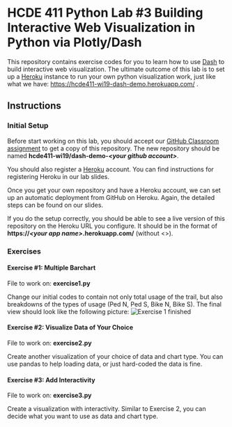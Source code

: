 # HCDE 411 Python Lab #3 Building Interactive Web Visualization in Python via Plotly/Dash

This repository contains exercise codes for you to learn how to use 
[Dash](https://dash.plot.ly/) to build interactive web visualization. 
The ultimate outcome of this lab is to set up a [Heroku](https://www.heroku.com/) 
instance to run your own python visualization work, just like what we have: 
https://hcde411-wi19-dash-demo.herokuapp.com/ .


## Instructions 

### Initial Setup
Before start working on this lab, you should accept our 
[GitHub Classroom assignment](https://classroom.github.com/a/pwOFdIcK) to get a copy of this repository. 
The new repository should be named **hcde411-wi19/dash-demo-_\<your github account\>_**.

You should also register a [Heroku](https://www.heroku.com/) account. 
You can find instructions for registering Heroku in our lab slides.

Once you get your own repository and have a Heroku account, 
we can set up an automatic deployment from GitHub on Heroku. Again,
the detailed steps can be found on our slides.

If you do the setup correctly, you should be able to see a live version of 
this repository on the Heroku URL you configure. It should be in the format
of **https://_\<your app name\>_.herokuapp.com/** (without <>).

### Exercises
#### Exercise #1: Multiple Barchart
File to work on: **exercise1.py**

Change our initial codes to contain not only total usage of the trail, but also 
breakdowns of the types of usage (Ped N, Ped S, Bike N, Bike S). 
The final view should look like the following picture:
![Exercise 1 finished](https://i.imgur.com/pRLeJP4.png)


#### Exercise #2: Visualize Data of Your Choice

File to work on: **exercise2.py**

Create another visualization of your choice of data and chart type. 
You can use pandas to help loading data, or just hard-coded the data is fine.

#### Exercise #3: Add Interactivity

File to work on: **exercise3.py**

Create a visualization with interactivity. Similar to Exercise 2, you can decide what you want to use as data and 
chart type. 
